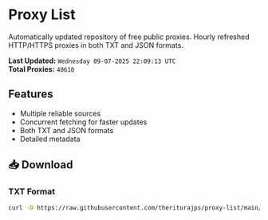 # Proxy List

Automatically updated repository of free public proxies. Hourly refreshed HTTP/HTTPS proxies in both TXT and JSON formats.

**Last Updated:** `Wednesday 09-07-2025 22:09:13 UTC`  
**Total Proxies:** `40610`

## Features
- Multiple reliable sources
- Concurrent fetching for faster updates
- Both TXT and JSON formats
- Detailed metadata

## 📥 Download

### TXT Format
```bash
curl -O https://raw.githubusercontent.com/theriturajps/proxy-list/main/proxies.txt